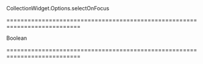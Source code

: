 <!--id-->CollectionWidget.Options.selectOnFocus<!--/id-->
===========================================================================
<!--hidden--><!--/hidden-->
<!--type-->Boolean<!--/type-->
===========================================================================

<!--shortDescription-->

<!--/shortDescription-->

<!--fullDescription-->

<!--/fullDescription-->